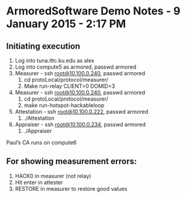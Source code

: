 # ArmoredSoftware Demo Notes - 9 January 2015 - 2:17 PM

## Initiating execution

1. Log into tuna.ittc.ku.edu as alex
1. Log into compute5 as armored, passwd armored
1. Measurer - ssh root@10.100.0.240, passwd armored
	1. cd protoLocal/protocol/measurer/
	1. Make run-relay CLIENT=0 DOMID=3
1. Measurer - ssh root@10.100.0.240, passwd armored
	1. cd protoLocal/protocol/measurer/
	1. make run-hotspot-hackableloop
1. Attestation - ssh root@10.100.0.222, passwd armored
	1. ./Attestation
1. Appraiser - ssh root@10.100.0.234, passwd armored
	1. ./Appraiser

Paul’s CA runs on compute6

## For showing measurement errors:

1. HACK0 in measurer (not relay)
1. Hit enter in attester
1. RESTORE in measurer to restore good values

